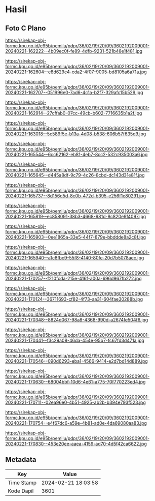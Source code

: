 # Hasil

## Foto C Plano

https://sirekap-obj-formc.kpu.go.id/e95b/pemilu/pdpr/36/02/19/20/09/3602192009001-20240221-162222--4b09ec0f-fe89-4dfb-9231-521b48e1f481.jpg

https://sirekap-obj-formc.kpu.go.id/e95b/pemilu/pdpr/36/02/19/20/09/3602192009001-20240221-162604--e8d629c4-cda2-4f07-9005-bd8105a6a71a.jpg

https://sirekap-obj-formc.kpu.go.id/e95b/pemilu/pdpr/36/02/19/20/09/3602192009001-20240221-162707--051996e0-7ad6-4c1a-b2f7-329afc15b529.jpg

https://sirekap-obj-formc.kpu.go.id/e95b/pemilu/pdpr/36/02/19/20/09/3602192009001-20240221-162914--27cffab0-07cc-49cb-b602-7716635b1a2f.jpg

https://sirekap-obj-formc.kpu.go.id/e95b/pemilu/pdpr/36/02/19/20/09/3602192009001-20240221-163018--5c589f5e-b13a-4d08-b538-606b57f635d9.jpg

https://sirekap-obj-formc.kpu.go.id/e95b/pemilu/pdpr/36/02/19/20/09/3602192009001-20240221-165544--6cc62162-eb81-4eb7-8cc2-532c935003a6.jpg

https://sirekap-obj-formc.kpu.go.id/e95b/pemilu/pdpr/36/02/19/20/09/3602192009001-20240221-165645--d445a8df-9c79-4c26-8cbd-dc143d31e81f.jpg

https://sirekap-obj-formc.kpu.go.id/e95b/pemilu/pdpr/36/02/19/20/09/3602192009001-20240221-165737--8d156d5d-8c0b-472d-b395-e256f1e80291.jpg

https://sirekap-obj-formc.kpu.go.id/e95b/pemilu/pdpr/36/02/19/20/09/3602192009001-20240221-165819--ec858091-38b3-4668-981d-8c820e9f4097.jpg

https://sirekap-obj-formc.kpu.go.id/e95b/pemilu/pdpr/36/02/19/20/09/3602192009001-20240221-165903--0ee1865a-33e5-44f7-879e-bbddde8a2c8f.jpg

https://sirekap-obj-formc.kpu.go.id/e95b/pemilu/pdpr/36/02/19/20/09/3602192009001-20240221-165940--a1c8fbc9-55f8-4140-80fe-20d7b5078aec.jpg

https://sirekap-obj-formc.kpu.go.id/e95b/pemilu/pdpr/36/02/19/20/09/3602192009001-20240221-170257--f210fcda-215e-416f-a00a-696d967fb272.jpg

https://sirekap-obj-formc.kpu.go.id/e95b/pemilu/pdpr/36/02/19/20/09/3602192009001-20240221-170124--36711693-cf82-4f73-aa31-604fae30288b.jpg

https://sirekap-obj-formc.kpu.go.id/e95b/pemilu/pdpr/36/02/19/20/09/3602192009001-20240221-170348--8824d067-98a8-4368-990d-a2674fe504f6.jpg

https://sirekap-obj-formc.kpu.go.id/e95b/pemilu/pdpr/36/02/19/20/09/3602192009001-20240221-170441--f3c29a08-46da-454e-95b7-fc67fd3d471a.jpg

https://sirekap-obj-formc.kpu.go.id/e95b/pemilu/pdpr/36/02/19/20/09/3602192009001-20240221-170546--090d6293-eba1-4566-9414-e2d7bd14d889.jpg

https://sirekap-obj-formc.kpu.go.id/e95b/pemilu/pdpr/36/02/19/20/09/3602192009001-20240221-170630--68004bbf-10d6-4e61-a775-70f770223ed4.jpg

https://sirekap-obj-formc.kpu.go.id/e95b/pemilu/pdpr/36/02/19/20/09/3602192009001-20240221-170711--02ea96e0-4b51-4925-ab2b-b394e793f523.jpg

https://sirekap-obj-formc.kpu.go.id/e95b/pemilu/pdpr/36/02/19/20/09/3602192009001-20240221-170754--e4f67dc6-a59e-4b81-ad0e-4da89080aa83.jpg

https://sirekap-obj-formc.kpu.go.id/e95b/pemilu/pdpr/36/02/19/20/09/3602192009001-20240221-170830--453e20ee-aaea-4159-ad70-4d5f42ca6622.jpg


## Metadata

| Key        | Value               |
| ---------- | ------------------- |
| Time Stamp | 2024-02-21 18:03:58 |
| Kode Dapil | 3601                |



